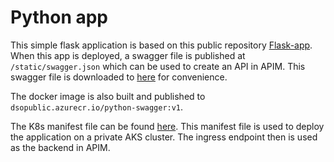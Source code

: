 # Python app

This simple flask application is based on this public repository [Flask-app](https://github.com/DiptoChakrabarty/simple-docker-flask-app.git).
When this app is deployed, a swagger file is published at `/static/swagger.json` which can be used to create an API in APIM. This swagger file
is downloaded to [here](./sample-python-swagger.json) for convenience.

The docker image is also built and published to `dsopublic.azurecr.io/python-swagger:v1`.

The K8s manifest file can be found [here](./python-swagger-app.yaml). This manifest file is used to deploy the application on a private AKS cluster.
The ingress endpoint then is used as the backend in APIM.
